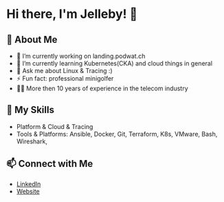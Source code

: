 # Hi there, I'm Jelleby! 👋



## 🌟 About Me

- 🔭 I’m currently working on landing.podwat.ch
- 🌱 I’m currently learning Kubernetes(CKA) and cloud things in general
- 💬 Ask me about Linux & Tracing :)
- ⚡ Fun fact: professional minigolfer
- 🧑‍💻 More then 10 years of experience in the telecom industry



## 🚀 My Skills

- Platform & Cloud & Tracing
- Tools & Platforms: Ansible, Docker, Git, Terraform, K8s, VMware, Bash, Wireshark, 

## 📫 Connect with Me
- [LinkedIn](www.linkedin.com/in/jannis-werschmann)
- [Website](https://yourwebsite.com)
  


